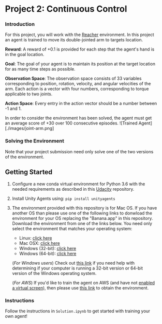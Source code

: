 
# Project 2: Continuous Control

### Introduction

For this project, you will work with the [Reacher](https://github.com/Unity-Technologies/ml-agents/blob/master/docs/Learning-Environment-Examples.md#reacher) environment.
In this project an agent is trained to move its double-jointed arm to targets location.

**Reward**: A reward of +0.1 is provided for each step that the agent's hand is in the goal location.

**Goal**: The goal of your agent is to maintain its position at the target location for as many time steps as possible.

**Observation Space**: The observation space consists of 33 variables corresponding to position, rotation, velocity, and angular velocities of the arm. Each action is a vector with four numbers, corresponding to torque applicable to two joints.

**Action Space**: Every entry in the action vector should be a number between -1 and 1.

In order to consider the environment has been solved, the agent must get an average score of +30 over 100 consecutive episodes.
![Trained Agent][./images/joint-arm.png]


### Solving the Environment

Note that your project submission need only solve one of the two versions of the environment. 

## Getting Started

1. Configure a new conda virtual environment for Python 3.6 with the needed requirements as described in this [Udacity](https://github.com/udacity/deep-reinforcement-learning#dependencies) repository. 
2. Install Unity Agents using: `pip install unityagents`
2. The environment provided with this repository is for Mac OS. If you have another OS than please use one of the following links to donwload the environment for your OS replacing the "Banana.app" in this repository.  
Download the environment from one of the links below.  You need only select the environment that matches your operating system:
    - Linux: [click here](https://s3-us-west-1.amazonaws.com/udacity-drlnd/P1/Banana/Banana_Linux.zip)
    - Mac OSX: [click here](https://s3-us-west-1.amazonaws.com/udacity-drlnd/P1/Banana/Banana.app.zip)
    - Windows (32-bit): [click here](https://s3-us-west-1.amazonaws.com/udacity-drlnd/P1/Banana/Banana_Windows_x86.zip)
    - Windows (64-bit): [click here](https://s3-us-west-1.amazonaws.com/udacity-drlnd/P1/Banana/Banana_Windows_x86_64.zip)
    
    (_For Windows users_) Check out [this link](https://support.microsoft.com/en-us/help/827218/how-to-determine-whether-a-computer-is-running-a-32-bit-version-or-64) if you need help with determining if your computer is running a 32-bit version or 64-bit version of the Windows operating system.

    (_For AWS_) If you'd like to train the agent on AWS (and have not [enabled a virtual screen](https://github.com/Unity-Technologies/ml-agents/blob/master/docs/Training-on-Amazon-Web-Service.md)), then please use [this link](https://s3-us-west-1.amazonaws.com/udacity-drlnd/P1/Banana/Banana_Linux_NoVis.zip) to obtain the environment.

### Instructions

Follow the instructions in `Solution.ipynb` to get started with training your own agent! 

